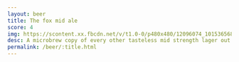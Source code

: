 ```yaml
---
layout: beer
title: The fox mid ale
score: 4
img: https://scontent.xx.fbcdn.net/v/t1.0-0/p480x480/12096074_10153656865793745_4213334596574344775_n.jpg?oh=ebe8865a9432ce43c47dfc7349dd9236&oe=5883B071
desc: A microbrew copy of every other tasteless mid strength lager out there
permalink: /beer/:title.html
---
```


